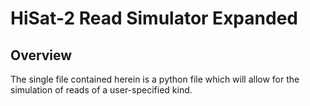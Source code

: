 # HiSat-2  Read Simulator Expanded

## Overview 

The single file contained herein is a python file which will allow for the 
simulation of reads of a user-specified kind. 
